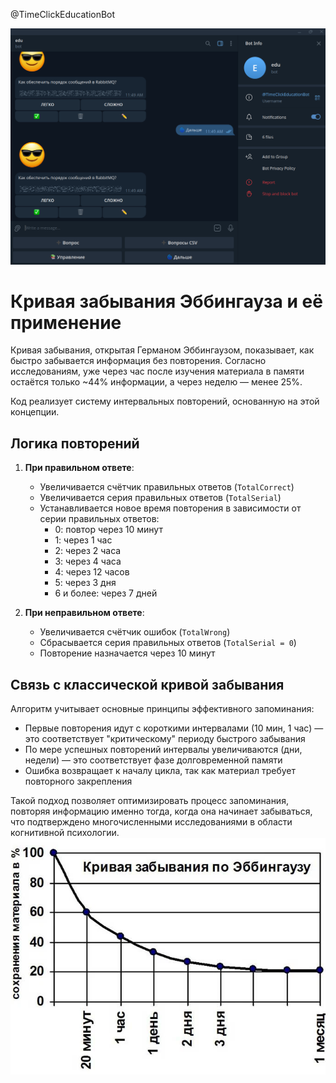 @TimeClickEducationBot

![img.png](docs/bot.png)
# Кривая забывания Эббингауза и её применение

Кривая забывания, открытая Германом Эббингаузом, показывает, как быстро забывается информация без повторения. Согласно исследованиям, уже через час после изучения материала в памяти остаётся только ~44% информации, а через неделю — менее 25%.

Код реализует систему интервальных повторений, основанную на этой концепции.

## Логика повторений

1. **При правильном ответе**:
    - Увеличивается счётчик правильных ответов (`TotalCorrect`)
    - Увеличивается серия правильных ответов (`TotalSerial`)
    - Устанавливается новое время повторения в зависимости от серии правильных ответов:
        - 0: повтор через 10 минут
        - 1: через 1 час
        - 2: через 2 часа
        - 3: через 4 часа
        - 4: через 12 часов
        - 5: через 3 дня
        - 6 и более: через 7 дней

2. **При неправильном ответе**:
    - Увеличивается счётчик ошибок (`TotalWrong`)
    - Сбрасывается серия правильных ответов (`TotalSerial = 0`)
    - Повторение назначается через 10 минут

## Связь с классической кривой забывания

Алгоритм учитывает основные принципы эффективного запоминания:
- Первые повторения идут с короткими интервалами (10 мин, 1 час) — это соответствует "критическому" периоду быстрого забывания
- По мере успешных повторений интервалы увеличиваются (дни, недели) — это соответствует фазе долговременной памяти
- Ошибка возвращает к началу цикла, так как материал требует повторного закрепления

Такой подход позволяет оптимизировать процесс запоминания, повторяя информацию именно тогда, когда она начинает забываться, что подтверждено многочисленными исследованиями в области когнитивной психологии.
![img_1.png](docs/forgotten.png)